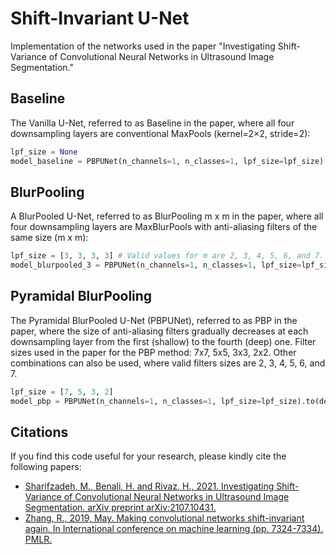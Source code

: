 # Shift-Invariant U-Net
Implementation of the networks used in the paper "Investigating Shift-Variance of Convolutional Neural Networks in Ultrasound Image Segmentation."

## Baseline
The Vanilla U-Net, referred to as Baseline in the paper, where all four downsampling layers are conventional MaxPools (kernel=2×2, stride=2):
```python
lpf_size = None
model_baseline = PBPUNet(n_channels=1, n_classes=1, lpf_size=lpf_size).to(device)
```
## BlurPooling
A BlurPooled U-Net, referred to as BlurPooling m x m in the paper, where all four downsampling layers are MaxBlurPools with anti-aliasing filters of the same size (m x m):
```python
lpf_size = [3, 3, 3, 3] # Valid values for m are 2, 3, 4, 5, 6, and 7.
model_blurpooled_3 = PBPUNet(n_channels=1, n_classes=1, lpf_size=lpf_size).to(device)
```
## Pyramidal BlurPooling
The Pyramidal BlurPooled U-Net (PBPUNet), referred to as PBP in the paper, where the size of anti-aliasing filters gradually decreases at each downsampling layer from the first (shallow) to the fourth (deep) one.
Filter sizes used in the paper for the PBP method: 7x7, 5x5, 3x3, 2x2. Other combinations can also be used, where valid filters sizes are 2, 3, 4, 5, 6, and 7.
```python
lpf_size = [7, 5, 3, 2]
model_pbp = PBPUNet(n_channels=1, n_classes=1, lpf_size=lpf_size).to(device)
```

## Citations
If you find this code useful for your research, please kindly cite the following papers:    
* [Sharifzadeh, M., Benali, H. and Rivaz, H., 2021. Investigating Shift-Variance of Convolutional Neural Networks in Ultrasound Image Segmentation. arXiv preprint arXiv:2107.10431.](https://arxiv.org/abs/2107.10431)
* [Zhang, R., 2019, May. Making convolutional networks shift-invariant again. In International conference on machine learning (pp. 7324-7334). PMLR.](http://proceedings.mlr.press/v97/zhang19a.html)
